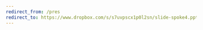 ```yaml
---
redirect_from: /pres
redirect_to: https://www.dropbox.com/s/s7uvpscx1p0l2sn/slide-spoke4.pptx?dl=1
---
```





